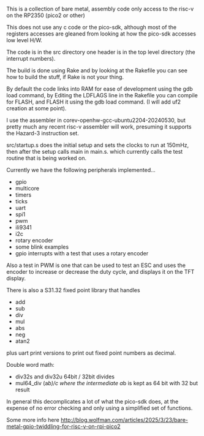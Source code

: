 This is a collection of bare metal, assembly code only access to the risc-v on
the RP2350 (pico2 or other)

This does not use any c code or the pico-sdk, although most of the registers
accesses are gleaned from looking at how the pico-sdk accesses low level H/W.

The code is in the src directory one header is in the top level directory
(the interrupt numbers).

The build is done using Rake and by looking at the Rakefile you can see how to
build the stuff, if Rake is not your thing.

By default the code links into RAM for ease of development using the gdb load
command, by Editing the LDFLAGS line in the Rakefile you can compile for
FLASH, and FLASH it using the gdb load command. (I will add uf2 creation at
some point).

I use the assembler in corev-openhw-gcc-ubuntu2204-20240530, but pretty much
any recent risc-v assembler will work, presuming it supports the Hazard-3
instruction set.

src/startup.s does the initial setup and sets the clocks to run at 150mHz,
then after the setup calls main in main.s. which currently calls the test
routine that is being worked on.

Currently we have the following peripherals implemented...

* gpio
* multicore
* timers
* ticks
* uart
* spi1
* pwm
* ili9341
* i2c
* rotary encoder
* some blink examples
* gpio interrupts with a test that uses a rotary encoder

Also a test in PWM is one that can be used to test an ESC and uses the encoder
to increase or decrease the duty cycle, and displays it on the TFT display.

There is also a S31.32 fixed point library that handles

* add
* sub
* div
* mul
* abs
* neg
* atan2

plus uart print versions to print out fixed point numbers as decimal.

Double word math:

* div32s and div32u 64bit / 32bit divides
* mul64_div (a*b)/c where the intermediate a*b is kept as 64 bit with 32 but result



In general this decomplicates a lot of what the pico-sdk does, at the expense
of no error checking and only using a simplified set of functions.


Some more info here http://blog.wolfman.com/articles/2025/3/23/bare-metal-gpio-twiddling-for-risc-v-on-rpi-pico2

